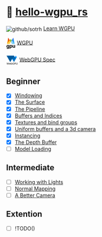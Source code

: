# 🦀 [hello-wgpu_rs](https://github.com/eisendaniel/hello-wgpu_rs)  

<img src="https://avatars.githubusercontent.com/u/7904656?v%3D4" alt="github/sotrh" height="32" style="vertical-align:middle"> [Learn WGPU](https://sotrh.github.io/learn-wgpu/)

<img src="https://raw.githubusercontent.com/gfx-rs/wgpu/trunk/logo.png" alt="WGPU" height="32" style="vertical-align:middle"> [WGPU](https://github.com/gfx-rs/wgpu)

<img src="https://raw.githubusercontent.com/gpuweb/gpuweb/f7f66a75a70334f4983ee5e0b1b161fe7d5248fd/logo/webgpu-responsive.svg" alt="WebGPU" height="32" style="vertical-align:middle"> [WebGPU Spec](https://gpuweb.github.io/gpuweb/)

## Beginner
- [x] [Windowing](https://sotrh.github.io/learn-wgpu/beginner/tutorial1-window/)
- [x] [The Surface](https://sotrh.github.io/learn-wgpu/beginner/tutorial2-surface/)
- [x] [The Pipeline](https://sotrh.github.io/learn-wgpu/beginner/tutorial3-pipeline/)
- [x] [Buffers and Indices](https://sotrh.github.io/learn-wgpu/beginner/tutorial4-buffer/)
- [x] [Textures and bind groups](https://sotrh.github.io/learn-wgpu/beginner/tutorial5-textures/)
- [x] [Uniform buffers and a 3d camera](https://sotrh.github.io/learn-wgpu/beginner/tutorial6-uniforms/)
- [x] [Instancing](https://sotrh.github.io/learn-wgpu/beginner/tutorial7-instancing/)
- [x] [The Depth Buffer](https://sotrh.github.io/learn-wgpu/beginner/tutorial8-depth/)
- [ ] [Model Loading](https://sotrh.github.io/learn-wgpu/beginner/tutorial9-models/)

## Intermediate
- [ ] [Working with Lights](https://sotrh.github.io/learn-wgpu/intermediate/tutorial10-lighting/)
- [ ] [Normal Mapping](https://sotrh.github.io/learn-wgpu/intermediate/tutorial11-normals/)
- [ ] [A Better Camera](https://sotrh.github.io/learn-wgpu/intermediate/tutorial12-camera/)

## Extention
- [ ] !TODO()